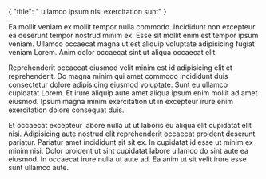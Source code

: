 {
  "title": " ullamco ipsum nisi exercitation sunt"
}

Ea mollit veniam ex mollit tempor nulla commodo. Incididunt non excepteur ea deserunt tempor nostrud minim ex. Esse sit mollit enim est tempor ipsum veniam. Ullamco occaecat magna ut est aliquip voluptate adipisicing fugiat veniam Lorem. Anim dolor occaecat sint ut aliqua occaecat elit.

Reprehenderit occaecat eiusmod velit minim est id adipisicing elit et reprehenderit. Do magna minim qui amet commodo incididunt duis consectetur dolore adipisicing eiusmod voluptate. Sunt eu ullamco cupidatat Lorem. Et irure aliquip aute amet aliqua ipsum enim mollit ad amet eiusmod. Ipsum magna minim exercitation ut in excepteur irure enim exercitation dolore consequat duis.

Et occaecat excepteur labore nulla ut ut laboris eu aliqua elit cupidatat elit nisi. Adipisicing aute nostrud elit reprehenderit occaecat proident deserunt pariatur. Pariatur amet incididunt sit sit ex. In cupidatat id esse ut minim ex minim nisi. Dolor proident ut sint cupidatat labore ullamco do sint aute ea eiusmod. In occaecat irure nulla ut aute ad. Ea anim ut sit velit irure esse sunt ullamco aute.